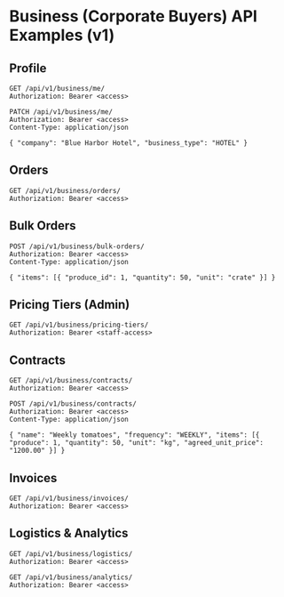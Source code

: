 # Business (Corporate Buyers) API Examples (v1)

## Profile
```http
GET /api/v1/business/me/
Authorization: Bearer <access>
```

```http
PATCH /api/v1/business/me/
Authorization: Bearer <access>
Content-Type: application/json

{ "company": "Blue Harbor Hotel", "business_type": "HOTEL" }
```

## Orders
```http
GET /api/v1/business/orders/
Authorization: Bearer <access>
```

## Bulk Orders
```http
POST /api/v1/business/bulk-orders/
Authorization: Bearer <access>
Content-Type: application/json

{ "items": [{ "produce_id": 1, "quantity": 50, "unit": "crate" }] }
```

## Pricing Tiers (Admin)
```http
GET /api/v1/business/pricing-tiers/
Authorization: Bearer <staff-access>
```

## Contracts
```http
GET /api/v1/business/contracts/
Authorization: Bearer <access>
```

```http
POST /api/v1/business/contracts/
Authorization: Bearer <access>
Content-Type: application/json

{ "name": "Weekly tomatoes", "frequency": "WEEKLY", "items": [{ "produce": 1, "quantity": 50, "unit": "kg", "agreed_unit_price": "1200.00" }] }
```

## Invoices
```http
GET /api/v1/business/invoices/
Authorization: Bearer <access>
```

## Logistics & Analytics
```http
GET /api/v1/business/logistics/
Authorization: Bearer <access>
```

```http
GET /api/v1/business/analytics/
Authorization: Bearer <access>
```
